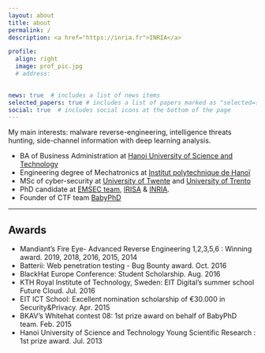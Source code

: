 ```yaml
---
layout: about
title: about
permalink: /
description: <a href="https://inria.fr">INRIA</a>

profile:
  align: right
  image: prof_pic.jpg
  # address:
    

news: true  # includes a list of news items
selected_papers: true # includes a list of papers marked as "selected={true}"
social: true  # includes social icons at the bottom of the page
---
```

My main interests: malware reverse-engineering, intelligence threats hunting, side-channel information with deep learning analysis.

- BA of Business Administration at <a href="https://www.hust.edu.vn/">Hanoi University of Science and Technology</a>
- Engineering degree of Mechatronics at <a href="https://www.hust.edu.vn/">Institut polytechnique de Hanoï</a>
- MSc of cyber-security at <a href="https://www.utwente.nl/">University of Twente</a> and <a href="https://www.unitn.it/">University of Trento</a>
- PhD candidate at <a href = "https://www.irisa.fr/emsec/">EMSEC team</a>, <a href="https://irisa.fr">IRISA</a> & <a href="https://inria.fr">INRIA</a>.
- Founder of CTF team <a href="https://babyphd.net">BabyPhD</a>

---
## Awards

- Mandiant’s Fire Eye- Advanced Reverse Engineering 1,2,3,5,6 : Winning award. 2019, 2018, 2016, 2015, 2014
- Batterii: Web penetration testing - Bug Bounty award. Oct. 2016
- BlackHat Europe Conference: Student Scholarship. Aug. 2016
- KTH Royal Institute of Technology, Sweden: EIT Digital’s summer school Future Cloud. Jul. 2016
- EIT ICT School: Excellent nomination scholarship of €30.000 in Security&Privacy. Apr. 2015
- BKAV’s Whitehat contest 08: 1st prize award on behalf of BabyPhD team. Feb. 2015
- Hanoi University of Science and Technology Young Scientific Research : 1st prize award. Jul. 2013

<!---
[//]: <> (Write your biography here. Tell the world about yourself. Link to your favorite [subreddit](http://reddit.com){:target="\_blank"}. You can put a picture in, too. The code is already in, just name your picture `prof_pic.jpg` and put it in the `img/` folder.

Put your address / P.O. box / other info right below your picture. You can also disable any these elements by editing `profile` property of the YAML header of your `_pages/about.md`. Edit `_bibliography/papers.bib` and Jekyll will render your [publications page](/al-folio/publications/) automatically.

Link to your social media connections, too. This theme is set up to use [Font Awesome icons](http://fortawesome.github.io/Font-Awesome/){:target="\_blank"} and [Academicons](https://jpswalsh.github.io/academicons/){:target="\_blank"}, like the ones below. Add your Facebook, Twitter, LinkedIn, Google Scholar, or just disable all of them.
)
-->